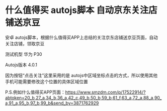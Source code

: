 
# 什么值得买 autojs脚本 自动京东关注店铺送京豆

安卓 autojs脚本，根据什么值得买APP上总结的关注京东店铺送京豆页面，自动关注店铺，领取京豆

测试机型 华为 P30

Autojs版本  4.0.1

因为按钮“点击关注”这里采用的是 autojs中区域坐标点击的方式，所以使用其他手机可能需要修改这个位置的具体区域位置

P.S.例如什么值得买APP页面：https://www.smzdm.com/p/17522914/?abtoken=20_b,27_a,34_b,36_a,42_c,49_b,50_b,59_b,61_f,63_a,72_a,88_a,90_a,91_a,95_b,97_b,99_b&send_by=3871762929
